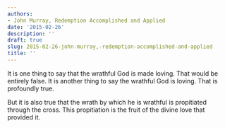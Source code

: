 ```yaml
---
authors:
- John Murray, Redemption Accomplished and Applied
date: '2015-02-26'
description: ''
draft: true
slug: 2015-02-26-john-murray,-redemption-accomplished-and-applied
title: ''
---
```

It is one thing to say that the wrathful God is made loving. That would be entirely false. It is another thing to say the wrathful God is loving. That is profoundly true.

But it is also true that the wrath by which he is wrathful is propitiated through the cross. This propitiation is the fruit of the divine love that provided it.



